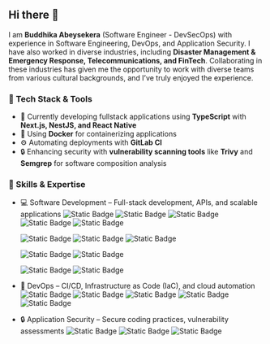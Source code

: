 ## Hi there 👋

I am **Buddhika Abeysekera** (Software Engineer - DevSecOps) with experience in Software Engineering, DevOps, and Application Security.
I have also worked in diverse industries, including **Disaster Management & Emergency Response, Telecommunications, and FinTech**.
Collaborating in these industries has given me the opportunity to work with diverse teams from various cultural backgrounds, and I’ve truly enjoyed the experience.

### 🔧 Tech Stack & Tools

- 🚀 Currently developing fullstack applications using **TypeScript** with **Next.js, NestJS, and React Native**
- 🐳 Using **Docker** for containerizing applications
- ⚙️ Automating deployments with **GitLab CI**
- 🔒 Enhancing security with **vulnerability scanning tools** like **Trivy** and **Semgrep** for software composition analysis

### 🔧 Skills & Expertise

- 💻 Software Development – Full-stack development, APIs, and scalable applications
  ![Static Badge](https://img.shields.io/badge/Code-C-informational?logo=c&color=A8B9CC)
  ![Static Badge](https://img.shields.io/badge/Code-C++-informational?logo=cplusplus&color=00599C)
  ![Static Badge](https://img.shields.io/badge/Code-Java-informational?logo=openjdk&color=000000)
  ![Static Badge](https://img.shields.io/badge/Code-Python-informational?logo=python&color=3776AB)
  ![Static Badge](https://img.shields.io/badge/Code-TypeScript-informational?logo=typescript&color=3178C6)

  ![Static Badge](https://img.shields.io/badge/SQL-PostgreSQL-informational?logo=postgresql&color=4169E1)
  ![Static Badge](https://img.shields.io/badge/SQL-MySQL-informational?logo=typescript&color=4479A1)
  ![Static Badge](https://img.shields.io/badge/SQL-Oracle11-informational?color=2F61B4)

  ![Static Badge](https://img.shields.io/badge/Test-Junit5-informational?logo=junit5&color=25A162)
  ![Static Badge](https://img.shields.io/badge/Test-Jest-informational?logo=jest&color=C21325)

  ![Static Badge](https://img.shields.io/badge/PM-Jira-informational?logo=jira&color=0052CC)
  ![Static Badge](https://img.shields.io/badge/PM-Asana-informational?logo=asana&color=F06A6A)

- 🚀 DevOps – CI/CD, Infrastructure as Code (IaC), and cloud automation
  ![Static Badge](https://img.shields.io/badge/Tools-Git-informational?logo=git&color=F05032)
  ![Static Badge](https://img.shields.io/badge/Tools-Terraform-informational?logo=terraform&color=844FBA)
  ![Static Badge](https://img.shields.io/badge/Tools-NPM-informational?logo=npm&color=CB3837)
  ![Static Badge](https://img.shields.io/badge/Tools-Ansible-informational?logo=ansible&color=EE0000)
  ![Static Badge](https://img.shields.io/badge/Tools-Docker-informational?logo=docker&color=2496ED)

- 🔒 Application Security – Secure coding practices, vulnerability assessments
  ![Static Badge](https://img.shields.io/badge/Scan-SonarQube-informational?logo=sonarqube&color=4E9BCD)
  ![Static Badge](https://img.shields.io/badge/Scan-Trivy-informational?logo=trivy&color=1904DA)
  ![Static Badge](https://img.shields.io/badge/Scan-Semgrep-informational?color=1DBF73)

<!--
**mbabeysekera/mbabeysekera** is a ✨ _special_ ✨ repository because its `README.md` (this file) appears on your GitHub profile.

Here are some ideas to get you started:

- 🔭 I’m currently working on ...
- 🌱 I’m currently learning ...
- 👯 I’m looking to collaborate on ...
- 🤔 I’m looking for help with ...
- 💬 Ask me about ...
- 📫 How to reach me: ...
- 😄 Pronouns: ...
- ⚡ Fun fact: ...
-->
